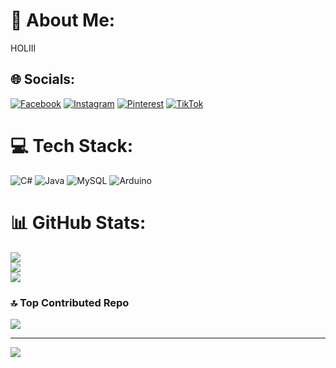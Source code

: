 # 💫 About Me:
HOLIII


## 🌐 Socials:
[![Facebook](https://img.shields.io/badge/Facebook-%231877F2.svg?logo=Facebook&logoColor=white)](https://facebook.com/noelia.moratocaero.1) [![Instagram](https://img.shields.io/badge/Instagram-%23E4405F.svg?logo=Instagram&logoColor=white)](https://instagram.com/noelia_morato123) [![Pinterest](https://img.shields.io/badge/Pinterest-%23E60023.svg?logo=Pinterest&logoColor=white)](https://pinterest.com/moratocaeronoelia) [![TikTok](https://img.shields.io/badge/TikTok-%23000000.svg?logo=TikTok&logoColor=white)](https://tiktok.com/@noelia.morato) 

# 💻 Tech Stack:
![C#](https://img.shields.io/badge/c%23-%23239120.svg?style=for-the-badge&logo=c-sharp&logoColor=white) ![Java](https://img.shields.io/badge/java-%23ED8B00.svg?style=for-the-badge&logo=openjdk&logoColor=white) ![MySQL](https://img.shields.io/badge/mysql-%2300000f.svg?style=for-the-badge&logo=mysql&logoColor=white) ![Arduino](https://img.shields.io/badge/-Arduino-00979D?style=for-the-badge&logo=Arduino&logoColor=white)
# 📊 GitHub Stats:
![](https://github-readme-stats.vercel.app/api?username=noeliamorato&theme=nord&hide_border=true&include_all_commits=true&count_private=false)<br/>
![](https://github-readme-streak-stats.herokuapp.com/?user=noeliamorato&theme=nord&hide_border=true)<br/>
![](https://github-readme-stats.vercel.app/api/top-langs/?username=noeliamorato&theme=nord&hide_border=true&include_all_commits=true&count_private=false&layout=compact)

### 🔝 Top Contributed Repo
![](https://github-contributor-stats.vercel.app/api?username=noeliamorato&limit=5&theme=dark&combine_all_yearly_contributions=true)

---
[![](https://visitcount.itsvg.in/api?id=noeliamorato&icon=0&color=0)](https://visitcount.itsvg.in)

<!-- Proudly created with GPRM ( https://gprm.itsvg.in ) -->
